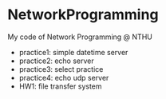 # NetworkProgramming
My code of Network Programming @ NTHU

 - practice1: simple datetime server
 - practice2: echo server
 - practice3: select practice
 - practice4: echo udp server
 - HW1: file transfer system
